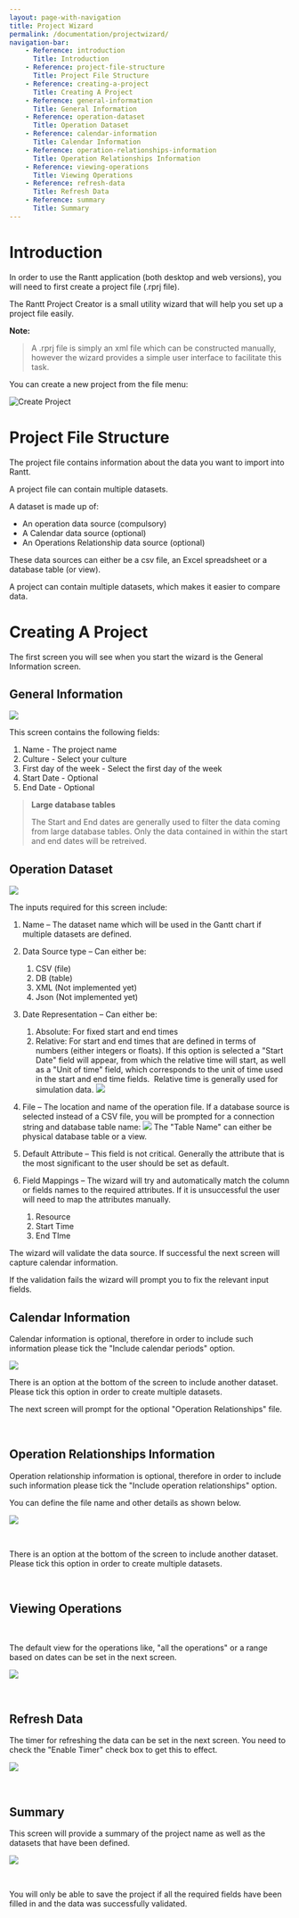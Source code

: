 ```yaml
---
layout: page-with-navigation
title: Project Wizard
permalink: /documentation/projectwizard/
navigation-bar:
    - Reference: introduction
      Title: Introduction
    - Reference: project-file-structure
      Title: Project File Structure
    - Reference: creating-a-project
      Title: Creating A Project
    - Reference: general-information
      Title: General Information
    - Reference: operation-dataset
      Title: Operation Dataset
    - Reference: calendar-information
      Title: Calendar Information
    - Reference: operation-relationships-information
      Title: Operation Relationships Information
    - Reference: viewing-operations
      Title: Viewing Operations
    - Reference: refresh-data
      Title: Refresh Data
    - Reference: summary
      Title: Summary
---
```



Introduction
============

In order to use the Rantt application (both desktop and web versions), you will need to first create a project file (.rprj file).

The Rantt Project Creator is a small utility wizard that will help you set up a project file easily.

**Note:**

> A .rprj file is simply an xml file which can be constructed manually, however the wizard provides a simple user interface to facilitate this task.

You can create a new project from the file menu:

![Create Project](images/createProject.png)

Project File Structure
======================

The project file contains information about the data you want to import into Rantt.

A project file can contain multiple datasets.

A dataset is made up of:

- An operation data source (compulsory)
- A Calendar data source (optional)
- An Operations Relationship data source (optional)

These data sources can either be a csv file, an Excel spreadsheet or a database table (or view).

A project can contain multiple datasets, which makes it easier to compare data.

Creating A Project
================================

The first screen you will see when you start the wizard is the General Information screen.

General Information
-------------------

![](images/GeneralInformation.png)

This screen contains the following fields:

1.  Name - The project name
2.  Culture - Select your culture
3.  First day of the week - Select the first day of the week
4.  Start Date - Optional
5.  End Date - Optional
    

> **Large database tables**
> 
> The Start and End dates are generally used to filter the data coming from large database tables. Only the data contained in within the start and end dates will be retreived.


Operation Dataset
-----------------

![](images/OperationsDataset.png)

The inputs required for this screen include:

1.  Name – The dataset name which will be used in the Gantt chart if multiple datasets are defined.
2.  Data Source type – Can either be:
    1.  CSV (file)
    2.  DB (table)
    3.  XML (Not implemented yet)
    4.  Json (Not implemented yet)

3.  Date Representation – Can either be:
    1.  Absolute: For fixed start and end times
    2.  Relative: For start and end times that are defined in terms of numbers (either integers or floats). If this option is selected a "Start Date" field will appear, from which the relative time will start, as well as a "Unit of time" field, which corresponds to the unit of time used in the start and end time fields. 
        Relative time is generally used for simulation data.
        ![](images/RelativeDates.png)

4.  File – The location and name of the operation file. If a database source is selected instead of a CSV file, you will be prompted for a connection string and database table name:
    ![](images/DbOptions.png)
    The "Table Name" can either be physical database table or a view.
5.  Default Attribute – This field is not critical. Generally the attribute that is the most significant to the user should be set as default.
6.  Field Mappings – The wizard will try and automatically match the column or fields names to the required attributes. If it is unsuccessful the user will need to map the attributes manually.
    1.  Resource
    2.  Start Time
    3.  End TIme

The wizard will validate the data source. If successful the next screen will capture calendar information.

If the validation fails the wizard will prompt you to fix the relevant input fields.

Calendar Information
--------------------

Calendar information is optional, therefore in order to include such information please tick the "Include calendar periods" option.

![](images/CalendarInformation.png)

There is an option at the bottom of the screen to include another dataset. Please tick this option in order to create multiple datasets.

The next screen will prompt for the optional "Operation Relationships" file.

 

Operation Relationships Information
-----------------------------------

Operation relationship information is optional, therefore in order to include such information please tick the "Include operation relationships" option.

You can define the file name and other details as shown below.

![](images/or.png)

 

There is an option at the bottom of the screen to include another dataset. Please tick this option in order to create multiple datasets.

 

Viewing Operations
------------------

 

The default view for the operations like, "all the operations" or a range based on dates can be set in the next screen.

![](images/view.png)

 

Refresh Data
------------

The timer for refreshing the data can be set in the next screen. You need to check the "Enable Timer" check box to get this to effect.

![](images/timer.png)

 

Summary
-------
This screen will provide a summary of the project name as well as the datasets that have been defined.

![](images/ProjectSummary.png)

 

You will only be able to save the project if all the required fields have been filled in and the data was successfully validated.